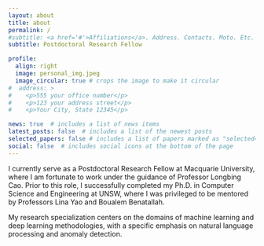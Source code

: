 ```yaml
---
layout: about
title: about
permalink: /
#subtitle: <a href='#'>Affiliations</a>. Address. Contacts. Moto. Etc.
subtitle: Postdoctoral Research Fellow

profile:
  align: right
  image: personal_img.jpeg
  image_circular: true # crops the image to make it circular
#  address: >
#    <p>555 your office number</p>
#    <p>123 your address street</p>
#    <p>Your City, State 12345</p>

news: true  # includes a list of news items
latest_posts: false  # includes a list of the newest posts
selected_papers: false # includes a list of papers marked as "selected={true}"
social: false  # includes social icons at the bottom of the page
---
```


I currently serve as a Postdoctoral Research Fellow at Macquarie University, where I am fortunate to work under the guidance of Professor Longbing Cao. Prior to this role, I successfully completed my Ph.D. in Computer Science and Engineering at UNSW, where I was privileged to be mentored by Professors Lina Yao and Boualem Benatallah.

My research specialization centers on the domains of machine learning and deep learning methodologies, with a specific emphasis on natural language processing and anomaly detection.
